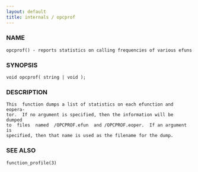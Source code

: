 ```yaml
---
layout: default
title: internals / opcprof
---
```


### NAME

    opcprof() - reports statistics on calling frequencies of various efuns

### SYNOPSIS

    void opcprof( string | void );

### DESCRIPTION

    This  function dumps a list of statistics on each efunction and eopera‐
    tor.  If no argument is specified, then the information will be  dumped
    to  files  named  /OPCPROF.efun  and /OPCPROF.eoper.  If an argument is
    specified, then that name is used as the filename for the dump.

### SEE ALSO

    function_profile(3)
